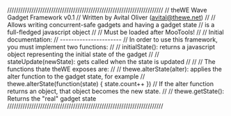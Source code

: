 ///////////////////////////////////////////////////////////////////////
// theWE Wave Gadget Framework v0.1
// Written by Avital Oliver (avital@thewe.net)
//
// Allows writing concurrent-safe gadgets and having a gadget state
// is a full-fledged javascript object
//
// Must be loaded after MooTools!
//
// Initial documentation:
// ----------------------
// In order to use this framework, you must implement two functions:
//
// initialState():          returns a javascript object representing the initial state of the gadget
//
// stateUpdate(newState):   gets called when the state is updated
//
//
// The functions thate theWE exposes are:
//
// thewe.alterState(alter): applies the alter function to the gadget state, for example
//                          thewe.alterState(function(state) { state.count++ })
//                          If the alter function returns an object, that object becomes the new state.
//
// thewe.getState():        Returns the "real" gadget state
///////////////////////////////////////////////////////////////////////
